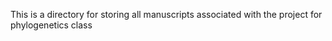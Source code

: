 This is a directory for storing all manuscripts associated with the project for phylogenetics class
